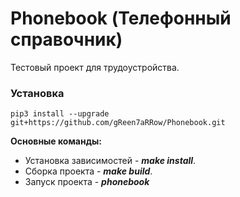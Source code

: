 # Phonebook (Телефонный справочник)
Тестовый проект для трудоустройства.

### Установка
```
pip3 install --upgrade git+https://github.com/gReen7aRRow/Phonebook.git
```

**Основные команды:**
- Установка зависимостей - ***make install***.
- Сборка проекта  - ***make build***.
- Запуск проекта - ***phonebook***